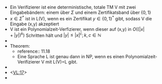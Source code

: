 - Ein Verifizierer ist eine deterministische, totale TM V mit zwei Eingabebändern: einem über $\Sigma$ und einem Zertifikatsband über $\left\lbrace0,1\right\rbrace$
- $x\in\Sigma^{\ast}$ ist in L(V), wenn es ein Zertifikat $y\in\left\lbrace0,1\right\rbrace^{\ast}$ gibt, sodass V die Eingabe (x,y) akzeptiert
- V ist ein Polynomialzeit-Verfizierer, wenn dieser auf (x,y) in $O\left(\left(\left|x\right|+\left|y\right|\right)^{k}\right)$ Schritten hält und $\left|y\right|\leq\left|x\right|^{c};k,c\in\mathbb{N}$
-
- Theorem:
	- reference:: 11.18
	- Eine Sprache L ist genau dann in NP, wenn es einen Polynomialzeit-Verifizierer V mit
	  L(V)=L gibt.
-
- <<VL:17>>
-
